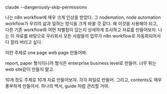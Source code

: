 claude --dangerously-skip-permissions

나는 n8n workflow에 매우 크게 인상을 받았다.
그 nodemation, node automation workflow가 우리의 삶과 일하는 방식을 크게 바꿀 것 같다.
왜 이것을 사용해야 되고, 다른 기존 workflow와 어떤 차별점이 있는지 상세하게 조사하고 자료를 만들어보자.
나는 이 자료를 바탕으로 우리회사 모든 사람들의 업무가 n8n workflow로 자동화되어서 다 잘라 버리고 싶다.

이런 주제로
one page web page 만들어봐.

report, paper 형식이니까 형식은 enterprise business level로 만들어.
너무 튀는 web site같이 만들지 말고.

10개 정도 주제로 10개 자료 만들어보자. 각각 파일로 만들어.
그리고, contents도 매우 풍부하게 만들어서.
하나의 백서, guide 처럼 관리할 거야.
